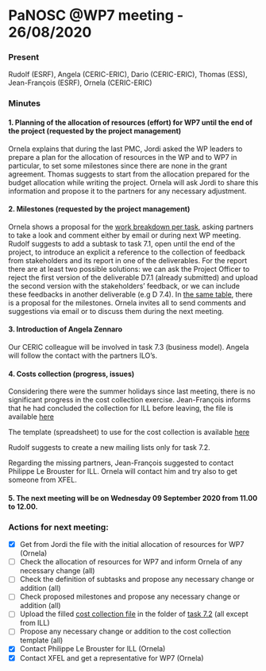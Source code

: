 # PaNOSC @WP7 meeting - 26/08/2020

### Present
Rudolf (ESRF), Angela (CERIC-ERIC), Dario (CERIC-ERIC), Thomas (ESS), Jean-François (ESRF), Ornela (CERIC-ERIC)

### Minutes

#### 1. Planning of the allocation of resources (effort) for WP7 until the end of the project (requested by the project management)
Ornela explains that during the last PMC, Jordi asked the WP leaders to prepare a plan for the allocation of resources in the WP and to WP7 in particular, to set some milestones since there are none in the grant agreement. Thomas suggests to start from the allocation prepared for the budget allocation while writing the project. Ornela will ask Jordi to share this information and propose it to the partners for any necessary adjustment.

#### 2.	Milestones (requested by the project management)
Ornela shows a proposal for the [work breakdown per task](https://github.com/panosc-eu/panosc/blob/master/Work%20Packages/WP7%20Sustainability/WP%20Documents/Tasks%20duration%20and%20work%20breakdown.xlsx), asking partners to take a look and comment either by email or during next WP meeting. Rudolf suggests to add a subtask to task 7.1, open until the end of the project, to introduce an explicit a reference to the collection of feedback from stakeholders and its report in one of the deliverables. For the report there are at least two possible solutions: we can ask the Project Officer to reject the first version of the deliverable D7.1 (already submitted) and upload the second version with the stakeholders’ feedback, or we can include these feedbacks in another deliverable (e.g D 7.4). 
In [the same table](https://github.com/panosc-eu/panosc/blob/master/Work%20Packages/WP7%20Sustainability/WP%20Documents/Tasks%20duration%20and%20work%20breakdown.xlsx), there is a proposal for the milestones. Ornela invites all to send comments and suggestions via email or to discuss them during the next meeting.

#### 3.	Introduction of Angela Zennaro
Our CERIC colleague will be involved in task 7.3 (business model). Angela will follow the contact with the partners ILO’s.

#### 4.	Costs collection (progress, issues) 
Considering there were the summer holidays since last meeting, there is no significant progress in the cost collection exercise.
Jean-François informs that he had concluded the collection for ILL before leaving, the file is available [here](https://github.com/panosc-eu/panosc/blob/master/Work%20Packages/WP7%20Sustainability/Task%207.2%20Metrics%20and%20cost%20for%20the%20Photon%20and%20Neutron%20community%20EOSC/metrics%20and%20cost%20model_V2_ILL.xlsx)

The template (spreadsheet) to use for the cost collection is available [here](https://github.com/panosc-eu/panosc/blob/master/Work%20Packages/WP7%20Sustainability/Task%207.2%20Metrics%20and%20cost%20for%20the%20Photon%20and%20Neutron%20community%20EOSC/metrics%20and%20cost%20model_V2.xlsx)

Rudolf suggests to create a new mailing lists only for task 7.2. 

Regarding the missing partners, Jean-François suggested to contact Philippe Le Brouster for ILL. Ornela will contact him and try also to get someone from XFEL. 

#### 5.	 The next meeting will be on Wednesday 09 September 2020 from 11.00 to 12.00.


### Actions for next meeting:
- [x] Get from Jordi the file with the initial allocation of resources for WP7 (Ornela)
- [ ] Check the allocation of resources for WP7 and inform Ornela of any necessary change (all)
- [ ] Check the definition of subtasks and propose any necessary change or addition (all)
- [ ] Check proposed milestones and propose any necessary change or addition (all)
- [ ] Upload the filled [cost collection file](https://github.com/panosc-eu/panosc/blob/master/Work%20Packages/WP7%20Sustainability/Task%207.2%20Metrics%20and%20cost%20for%20the%20Photon%20and%20Neutron%20community%20EOSC/metrics%20and%20cost%20model_V2.xlsx) in the folder of [task 7.2](https://github.com/panosc-eu/panosc/blob/master/Work%20Packages/WP7%20Sustainability/Task%207.2%20Metrics%20and%20cost%20for%20the%20Photon%20and%20Neutron%20community%20EOSC/metrics%20and%20cost%20model) (all except from ILL)
- [ ] Propose any necessary change or addition to the cost collection template (all)
- [x] Contact Philippe Le Brouster for ILL (Ornela)
- [x] Contact XFEL and get a representative for WP7 (Ornela)
